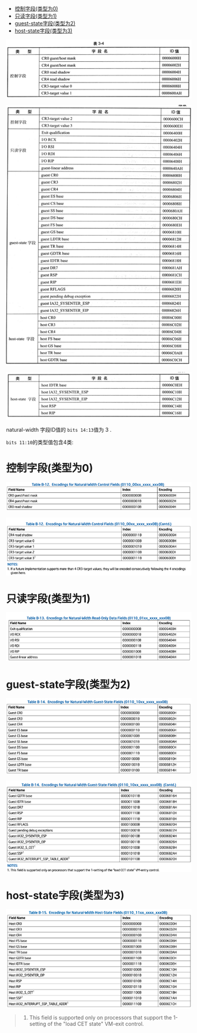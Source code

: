 
<!-- @import "[TOC]" {cmd="toc" depthFrom=1 depthTo=6 orderedList=false} -->

<!-- code_chunk_output -->

- [控制字段(类型为0)](#控制字段类型为0)
- [只读字段(类型为1)](#只读字段类型为1)
- [guest-state字段(类型为2)](#guest-state字段类型为2)
- [host-state字段(类型为3)](#host-state字段类型为3)

<!-- /code_chunk_output -->
![2020-03-02-14-22-40.png](./images/2020-03-02-14-22-40.png)

![2020-03-02-14-22-55.png](./images/2020-03-02-14-22-55.png)

![2020-03-02-14-23-05.png](./images/2020-03-02-14-23-05.png)

natural-width 字段ID值的 `bits 14:13`值为 3 .

`bits 11:10`的类型值包含4类:

# 控制字段(类型为0)

![2021-04-08-22-12-50.png](./images/2021-04-08-22-12-50.png)

![2021-04-08-22-13-02.png](./images/2021-04-08-22-13-02.png)

# 只读字段(类型为1)

![2021-04-08-22-13-13.png](./images/2021-04-08-22-13-13.png)

# guest-state字段(类型为2)

![2021-04-08-22-13-23.png](./images/2021-04-08-22-13-23.png)

![2021-04-08-22-13-36.png](./images/2021-04-08-22-13-36.png)

# host-state字段(类型为3) 

![2021-04-08-22-14-18.png](./images/2021-04-08-22-14-18.png)

> 1. This field is supported only on processors that support the 1-setting of the "load CET state" VM-exit control.